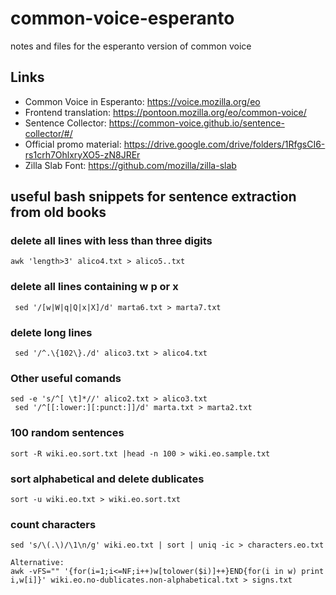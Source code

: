 # common-voice-esperanto

notes and files for the esperanto version of common voice

## Links
* Common Voice in Esperanto: https://voice.mozilla.org/eo
* Frontend translation: https://pontoon.mozilla.org/eo/common-voice/
* Sentence Collector: https://common-voice.github.io/sentence-collector/#/
* Official promo material: https://drive.google.com/drive/folders/1RfgsCI6-rs1crh7OhlxryXO5-zN8JREr
* Zilla Slab Font: https://github.com/mozilla/zilla-slab



## useful bash snippets for sentence extraction from old books

### delete all lines with less than three digits
```
awk 'length>3' alico4.txt > alico5..txt
```

### delete all lines containing w p or x
```
 sed '/[w|W|q|Q|x|X]/d' marta6.txt > marta7.txt
```

### delete long lines
```
 sed '/^.\{102\}./d' alico3.txt > alico4.txt
```

### Other useful comands
```
sed -e 's/^[ \t]*//' alico2.txt > alico3.txt
 sed '/^[[:lower:][:punct:]]/d' marta.txt > marta2.txt
```

### 100 random sentences
```
sort -R wiki.eo.sort.txt |head -n 100 > wiki.eo.sample.txt
```

### sort alphabetical and delete dublicates
```
sort -u wiki.eo.txt > wiki.eo.sort.txt
```

### count characters
```
sed 's/\(.\)/\1\n/g' wiki.eo.txt | sort | uniq -ic > characters.eo.txt

Alternative:
awk -vFS="" '{for(i=1;i<=NF;i++)w[tolower($i)]++}END{for(i in w) print i,w[i]}' wiki.eo.no-dublicates.non-alphabetical.txt > signs.txt
```